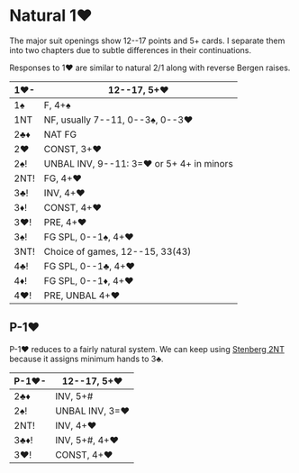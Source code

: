 # Natural 1♥

The major suit openings show 12--17 points and 5+ cards.  I separate them into
two chapters due to subtle differences in their continuations.

Responses to 1♥ are similar to natural 2/1 along with reverse Bergen raises.

| 1♥-  | 12--17, 5+♥ |
|------|-------------|
| 1♠   | F, 4+♠
| 1NT  | NF, usually 7--11, 0--3♠, 0--3♥
| 2♣♦  | NAT FG
| 2♥   | CONST, 3+♥
| 2♠!  | UNBAL INV, 9--11: 3=♥ or 5+ 4+ in minors
| 2NT! | FG, 4+♥
| 3♣!  | INV, 4+♥
| 3♦!  | CONST, 4+♥
| 3♥!  | PRE, 4+♥
| 3♠!  | FG SPL, 0--1♠, 4+♥
| 3NT! | Choice of games, 12--15, 33(43)
| 4♣!  | FG SPL, 0--1♣, 4+♥
| 4♦!  | FG SPL, 0--1♦, 4+♥
| 4♥!  | PRE, UNBAL 4+♥

## P-1♥

P-1♥ reduces to a fairly natural system.  We can keep using [Stenberg
2NT](1H/2NT.md) because it assigns minimum hands to 3♣.

| P-1♥- | 12--17, 5+♥ |
|-------|-------------|
| 2♣♦   | INV, 5+#
| 2♠!   | UNBAL INV, 3=♥
| 2NT!  | INV, 4+♥
| 3♣♦!  | INV, 5+#, 4+♥
| 3♥!   | CONST, 4+♥